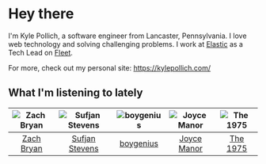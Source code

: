 # Hey there


I'm Kyle Pollich, a software engineer from Lancaster, Pennsylvania. I love web technology and solving challenging problems.
I work at [Elastic](https://www.elastic.co/) as a Tech Lead on [Fleet](https://www.elastic.co/guide/en/fleet/current/fleet-overview.html).

For more, check out my personal site: https://kylepollich.com/

## What I'm listening to lately

<!-- begin artists -->
  |![Zach Bryan](https://i.scdn.co/image/ab6761610000f1784fd54df35bfcfa0fc9fc2da7)|![Sufjan Stevens](https://i.scdn.co/image/ab6761610000f178b80dd6b23c5c04d62d9aa0c6)|![boygenius](https://i.scdn.co/image/ab6761610000f1781a6373c01e8b86e289859f57)|![Joyce Manor](https://i.scdn.co/image/ab6761610000f178b3f2a370b7c0ab22e199217c)|![The 1975](https://i.scdn.co/image/ab6761610000f17889348336354096fd4e36ca73)|
  |:---:|:---:|:---:|:---:|:---:|
  |[Zach Bryan](https://open.spotify.com/artist/40ZNYROS4zLfyyBSs2PGe2)|[Sufjan Stevens](https://open.spotify.com/artist/4MXUO7sVCaFgFjoTI5ox5c)|[boygenius](https://open.spotify.com/artist/1hLiboQ98IQWhpKeP9vRFw)|[Joyce Manor](https://open.spotify.com/artist/7qbvNcfTfckhCNM8NiR8nN)|[The 1975](https://open.spotify.com/artist/3mIj9lX2MWuHmhNCA7LSCW)|
<!-- end artists -->
